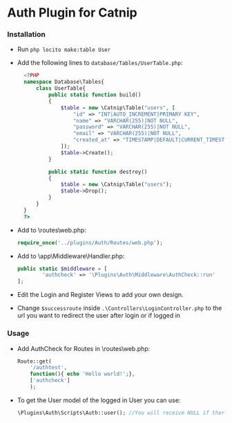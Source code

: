 # Auth Plugin for Catnip

### Installation
* Run ``` php locito make:table User ```
* Add the following lines to ```database/Tables/UserTable.php```:
  ```php
    <?PHP
    namespace Database\Tables{
        class UserTable{
            public static function build()
            {
                $table = new \Catnip\Table("users", [
                    "id" => "INT|AUTO_INCREMENT|PRIMARY KEY",
                    "name" => "VARCHAR(255)|NOT NULL",
                    "password" => "VARCHAR(255)|NOT NULL",
                    "email" => "VARCHAR(255)|NOT NULL",
                    "created_at" => "TIMESTAMP|DEFAULT|CURRENT_TIMESTAMP"
                ]);
                $table->Create();
            }

            public static function destroy()
            {
                $table = new \Catnip\Table("users");
                $table->Drop();
            }
        }
    }
    ?>
  ```

* Add to \routes\web.php:
    ```php
    require_once('../plugins/Auth/Routes/web.php');
    ```

* Add to \app\Middleware\Handler.php:
    ```php
    public static $middleware = [
            'authcheck' => '\Plugins\Auth\Middleware\AuthCheck::run'
    ];
    ```


* Edit the Login and Register Views to add your own design.

* Change ```$successroute``` inside ```.\Controllers\LoginController.php``` to the url you want to redirect the user after login or if logged in

### Usage
* Add AuthCheck for Routes in \routes\web.php:
    ```php
    Route::get(
        '/authtest',
        function(){ echo 'Hello world!';},
        ['authcheck']
        );
     ```
* To get the User model of the logged in User you can use:
    ```php
    \Plugins\Auth\Scripts\Auth::user(); //You will receive NULL if there is no user or the User object if it exists
    ```